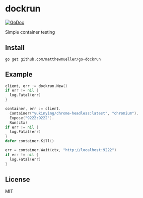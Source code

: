 # dockrun

[![GoDoc](https://godoc.org/matthewmueller/go-dockrun?status.svg)](https://godoc.org/github.com/matthewmueller/go-dockrun)

Simple container testing

## Install

```
go get github.com/matthewmueller/go-dockrun
```

## Example

```go
client, err := dockrun.New()
if err != nil {
  log.Fatal(err)
}

container, err := client.
  Container("yukinying/chrome-headless:latest", "chromium").
  Expose("9222:9222").
  Run(ctx)
if err != nil {
  log.Fatal(err)
}
defer container.Kill()

err = container.Wait(ctx, "http://localhost:9222")
if err != nil {
  log.Fatal(err)
}
```

## License 

MIT